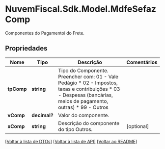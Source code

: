 # NuvemFiscal.Sdk.Model.MdfeSefazComp
Componentes do Pagamentoi do Frete.

## Propriedades

Nome | Tipo | Descrição | Comentários
------------ | ------------- | ------------- | -------------
**tpComp** | **string** | Tipo do Componente.  Preencher com: 01 - Vale Pedágio  * 02 - Impostos, taxas e contribuições  * 03 - Despesas (bancárias, meios de pagamento, outras)  * 99 - Outros | 
**vComp** | **decimal?** | Valor do componente. | 
**xComp** | **string** | Descrição do componente do tipo Outros. | [optional] 

[[Voltar à lista de DTOs]](../README.md#documentation-for-models) [[Voltar à lista de API]](../README.md#documentation-for-api-endpoints) [[Voltar ao README]](../README.md)

